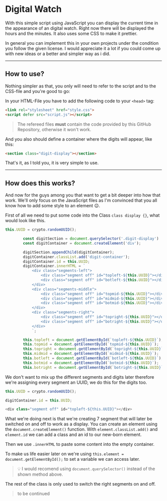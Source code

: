 # Digital Watch

With this simple script using JavaScript you can display the current time in the appearance of an digital watch. Right now there will be displayed the hours and the minutes. It also uses some CSS to make it prettier.

In general you can implement this in your own projects under the condition you follow the given license. I would appreciate it a lot if you could come up with new ideas or a better and simpler way as i did.

---

## How to use?

Nothing simpler as that, you only will need to refer to the script and to the CSS-file and you're good to go:

In your HTML-File you have to add the following code to your `<head>` tag:
```html
<link rel="stylesheet" href="style.css">
<script defer src="script.js"></script>
```
> The refereed files **must** contain the code provided by this GitHub Repository, otherwise it won't work. 

And you also should define a container where the digits will appear, like this:
```html
<section class="digit-display"></section>
```
That's it, as I told you, it is very simple to use.

---

## How does this works?

And now for the guys among you that want to get a bit deeper into how that work.
We'll only focus on the JavaScript files as I'm convinced that you all know how to add some style to an element :wink:.

First of all we need to put some code into the Class `class display {}`, what would look like this.

```js
this.UUID = crypto.randomUUID();

        const digitSection = document.querySelector('.digit-display')
        const digitContainer = document.createElement('div');

        digitSection.appendChild(digitContainer);
        digitContainer.classList.add('digit-container');
        digitContainer.id = this.UUID;
        digitContainer.innerHTML = `
            <div class="segments-left">
                <div class="segment off" id="topleft-${this.UUID}"></div>
                <div class="segment off" id="botleft-${this.UUID}"></div>
            </div>
            <div class="segments-middle">
                <div class="segment off" id="topmid-${this.UUID}"></div>
                <div class="segment off" id="midmid-${this.UUID}"></div>
                <div class="segment off" id="botmid-${this.UUID}"></div>
            </div>
            <div class="segments-right">
                <div class="segment off" id="topright-${this.UUID}"></div>
                <div class="segment off" id="botright-${this.UUID}"></div>
            </div>
            `;

        this.topleft = document.getElementById(`topleft-${this.UUID}`);
        this.topmid = document.getElementById(`topmid-${this.UUID}`);
        this.topright = document.getElementById(`topright-${this.UUID}`);
        this.midmid = document.getElementById(`midmid-${this.UUID}`);
        this.botleft = document.getElementById(`botleft-${this.UUID}`);
        this.botmid = document.getElementById(`botmid-${this.UUID}`);
        this.botright = document.getElementById(`botright-${this.UUID}`);
```

We don't want to mix up the different segments and digits later therefore we're assigning every segment an UUID, we do this for the digits too.

```js
this.UUID = crypto.randomUUID();

digitContainer.id = this.UUID;

<div class="segment off" id="topleft-${this.UUID}"></div>
```

What we're doing next is that we're creating 7 segment that will later be switched on and off to work as a display. You can create an element using the `document.createElement()` function. With `element.classList.add()` and `element.id` we can add a class and an id to our new-born element.

Then we use `.innerHTML` to paste some content into the empty container.

To make us life easier later on we're using `this.element = document.getElementById();` to set a variable we can access later.

> :bulb: I would recomend using `document.querySelector()` instead of the shown method above.

The rest of the class is only used to switch the right segments on and off.

> to be continued
